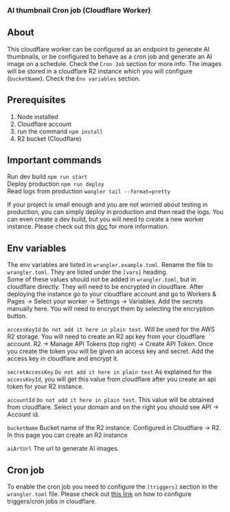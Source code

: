 ### AI thumbnail Cron job (Cloudflare Worker)

## About
This cloudflare worker can be configured as an endpoint to generate AI thumbnails, or be configured to behave as a cron job and generate an AI image on a schedule. Check the ``Cron Job`` section for more info.
The images will be stored in a cloudflare R2 instance which you will configure (``bucketName``). Check the ``Env variables`` section.

## Prerequisites 
1. Node installed
2. Cloudflare account
3. run the command ``npm install``
4. R2 bucket (Cloudflare)

## Important commands

Run dev build ``npm run start`` \
Deploy production ``npm run deploy`` \
Read logs from production ``wangler tail --format=pretty``

If your project is small enough and you are not worried about testing in production, you can simply deploy in production and then read the logs. You can even create a dev build, but you will need to create a new worker instance. Please check out this [doc](https://developers.cloudflare.com/workers/configuration/environment-variables/) for more information.

## Env variables
The env variables are listed in ``wrangler.example.toml``. Rename the file to ``wrangler.toml``. They are listed under the `[vars]` heading. \
Some of these values should not be added in `wrangler.toml`, but in cloudflare directly. They will need to be encrypted in cloudflare. 
After deploying the instance go to your cloudflare account and go to Workers & Pages → Select your worker → Settings → Variables. Add the 
secrets manually here. You will need to encrypt them by selecting the encryption button. 
                                                                        

`accessKeyId` `Do not add it here in plain text`. Will be used for the AWS R2 storage. You will need to create an R2 api key from your cloudflare account. R2 → Manage API Tokens (top right) → Create API Token. Once you create the token you will be given an access key and secret. Add the access key in cloudflare and encrypt it. 

`secretAccessKey` `Do not add it here in plain text` As explained for the `accessKeyId`, you will get this value from cloudflare after you create an api token for your R2 instance.

`accountId` `Do not add it here in plain text`. This value will be obtained from cloudflare. Select your domain and on the right you should see API → Account id.
 
`bucketName` Bucket name of the R2 instance. Configured in Cloudflare → R2. In this page you can create an R2 instance

`aiArtUrl` The url to generate AI images.

## Cron job

To enable the cron job you need to configure the ``[triggers]`` section in the ``wrangler.toml`` file. Please check out [this link](https://developers.cloudflare.com/workers/configuration/cron-triggers/) on how to configure triggers/cron jobs in cloudflare.

